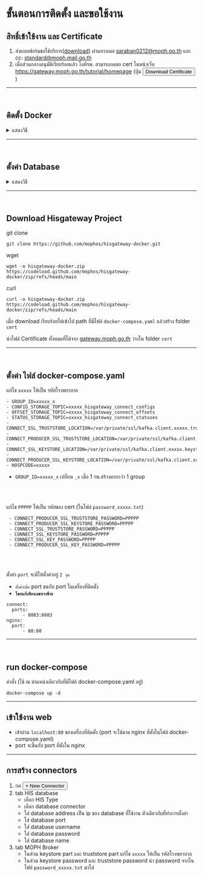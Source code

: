 # ขั้นตอนการติดตั้ง และขอใช้งาน
## สิทธิ์เข้าใช้งาน และ Certificate
1. ส่งแบบฟอร์มขอใช้บริการ([download](https://moph.cc/_aHErjLjJ)) ผ่านทางเมล saraban0212@moph.go.th และ cc: standard@moph.mail.go.th 
2. เมื่อส่วนกลางอนุมัติเรียบร้อยแล้ว ไอทีรพ. สามารถกดขอ cert ในหน้าเว็บ https://gateway.moph.go.th/tutorial/homepage (ปุ่ม <button>Download Certificate</button>)
---
<br>

## ติดตั้ง Docker
<details><summary>แสดงวิธี</summary>
<p>

1. ติดตั้ง Docker
    - centos: [https://docs.docker.com/engine/install/centos](https://docs.docker.com/engine/install/centos)
    - debian: [https://docs.docker.com/engine/install/debian](https://docs.docker.com/engine/install/debian)
    - fedora: [https://docs.docker.com/engine/install/fedora](https://docs.docker.com/engine/install/fedora)
    - ubuntu: [https://docs.docker.com/engine/install/ubuntu](https://docs.docker.com/engine/install/ubuntu)

2. ติดตั้ง Docker-compose
    - [https://docs.docker.com/compose/install/](https://docs.docker.com/compose/install/)
</p>
</details>

---
<br>

## ตั้งค่า Database
<details><summary>แสดงวิธี</summary>
<p>

### Postgres 
<details>
  <summary>แสดงวิธี</summary>
  <p>

   1. Install plugin
   	- CentOS: 
           ```
           sudo yum install wal2json<version>
           ```
   	- Ubuntu: 
     	    ```
           sudo apt-get install postgresql-<version>-wal2json
           ```
       
       **example** Postgres V.13: `wal2json13` | `postgresql-13-wal2json`
       
       ***ref:*** [htps://github.com/eulerto/wal2json](htps://github.com/eulerto/wal2json)
   2. Configuration options in postgresql.conf:
       ``` 
       wal_level = logical;
       max_replication_slots = 10;
       shared_preload_libraries = 'wal2json'
       ```
   3. Restert service postgres
   - ***P.S.*** Show config path
       ```
       SHOW config_file
       ```
       Ubuntu: `/etc/postgresql/{{version}}/main/postgresql.conf`

       CentOS: `/var/lib/pgsql/{{version}}/data/postgresql.conf`

  </p>
</details>

---

### Mysql
<details><summary>แสดงวิธี</summary>
<p>

1. Configuration options in my.cnf/my.ini วางใต้ `[mysqld]`
    ```
    server_id=10001
    log_bin=gwhis
    binlog_format=row
    binlog_do_db=ชื่อฐานข้อมูล
    binlog_row_image=FULL

    ;บางเวอร์ชั่นใช้ binlog_expire_logs_seconds=
    expire_logs_days=7
   
    ;กรณีตั้งค่าที่เครื่อง slave โดยใช้ของ mysql ถ้าเป็น slave โดยใช้ tools hosxp ไม่ต้องใส่
    log_slave_updates=on
    ```
2. restart service mysql
3. ทดสอบ Binlog โดยการเข้าไป Query ในฐานข้อมูลใช้คำสั่ง `SHOW BINARY LOGS;`
- ***P.S.*** `GRANT SELECT, RELOAD, SHOW DATABASES, REPLICATION SLAVE, REPLICATION CLIENT`

</p>
</details>

---
### SQL Server
<details><summary>แสดงวิธี</summary>
<p>

1. ใช้คำสั่ง Query เพื่อเปิด CDC สำหรับฐานข้อมูล
    ```
    EXEC sys.sp_cdc_enable_db
    ```

2. ใช้คำสั่ง Query เพื่อเปิด CDC ให้กับตาราง
    
    - ทีละตาราง
        ```
        EXEC sys.sp_cdc_enable_table
            @source_schema = 'dbo',
            @source_name = 'tableName',
            @role_name = NULL,
            @filegroup_name = NULL,
            @supports_net_changes = 1;
        ```
    ---
    - สร้าง function เพื่อเปิด cdc ทีเดียว
        ```
        create procedure sp_enable_disable_cdc_all_tables(@dbname varchar(100), @enable bit)
        as  
        BEGIN TRY  
        DECLARE @source_name varchar(400);  
        declare @sql varchar(1000)  
        DECLARE the_cursor CURSOR FAST_FORWARD FOR  
        SELECT table_name  
        FROM INFORMATION_SCHEMA.TABLES where TABLE_CATALOG=@dbname and table_schema='dbo' and table_name != 'systranschemas'  
        OPEN the_cursor  
        FETCH NEXT FROM the_cursor INTO @source_name  
        WHILE @@FETCH_STATUS = 0  
        BEGIN  
        if @enable = 1  
        set @sql =' Use '+ @dbname+ ';EXEC sys.sp_cdc_enable_table  
                    @source_schema = N''dbo'',@source_name = '+@source_name+'  
                , @role_name = N'''+'dbo'+''''       
        else  
        set @sql =' Use '+ @dbname+ ';EXEC sys.sp_cdc_disable_table  
                    @source_schema = N''dbo'',@source_name = '+@source_name+',  @capture_instance =''all'''  
        exec(@sql)  
        FETCH NEXT FROM the_cursor INTO @source_name  
        END  
        CLOSE the_cursor  
        DEALLOCATE the_cursor  
        SELECT 'Successful'  
        END TRY  
        BEGIN CATCH  
        CLOSE the_cursor  
        DEALLOCATE the_cursor  
            SELECT   
                ERROR_NUMBER() AS ErrorNumber  
                ,ERROR_MESSAGE() AS ErrorMessage;  
        END CATCH  
        ```
      ```
      EXEC sp_enable_disable_cdc_all_tables "database",1
      ```
3. ใช้คำสั่ง Query เพื่อดูตารางที่เปิด CDC
    ```
    SELECT t.name, t.is_tracked_by_cdc FROM sys.tables t WHERE t.is_tracked_by_cdc = 1;
    ```
    
</p>
</details>

---
### Oracle
<details><summary>แสดงวิธี</summary>
<p>

  ```shell
  ORACLE_SID=ORACLCDB dbz_oracle sqlplus /nolog
  ```
  ```
  CONNECT sys/top_secret AS SYSDBA
  alter system set db_recovery_file_dest_size = 10G;
  alter system set db_recovery_file_dest = '/opt/oracle/oradta/recovery_area' scope=spfile;
  shutdown immediate
  startup mount
  alter database archivelog;
  alter database open;
  ```
  Should now "Database log mode: Archive Mode"
  ```
  archive log list

  exit;
  ```
  ***ref:*** https://debezium.io/documentation/reference/connectors/oracle.html#_preparing_the_database

</p>
</details>

</p>
</details>

---
<br>

## Download Hisgateway Project
  git clone
  ```
  git clone https://github.com/mophos/hisgateway-docker.git
  ```
  wget
  ```
  wget -o hisgateway-docker.zip https://codeload.github.com/mophos/hisgateway-docker/zip/refs/heads/main 
  ```
  curl
  ```
  curl -o hisgateway-docker.zip https://codeload.github.com/mophos/hisgateway-docker/zip/refs/heads/main
  ```
  เมื่อ download เรียบร้อยให้เข้าไป path ที่มีไฟล์ `docker-compose.yaml` แล้วสร้าง folder `cert` 
   
  นำไฟล์ Certificate ทั้งหมดที่ได้จาก [gateway.moph.go.th](https://gateway.moph.go.th/tutorial/homepage) วางใน folder `cert`

--- 
<br>

## ตั้งค่า ไฟล์ docker-compose.yaml 

แก้ไข `xxxxx` ให้เป็น รหัสโรงพยาบาล
```
- GROUP_ID=xxxxx_x
- CONFIG_STORAGE_TOPIC=xxxxx_hisgateway_connect_configs
- OFFSET_STORAGE_TOPIC=xxxxx_hisgateway_connect_offsets
- STATUS_STORAGE_TOPIC=xxxxx_hisgateway_connect_statuses
- CONNECT_SSL_TRUSTSTORE_LOCATION=/var/private/ssl/kafka.client.xxxxx.truststore.jks
- CONNECT_PRODUCER_SSL_TRUSTSTORE_LOCATION=/var/private/ssl/kafka.client.xxxxx.truststore.jks
- CONNECT_SSL_KEYSTORE_LOCATION=/var/private/ssl/kafka.client.xxxxx.keystore.jks
- CONNECT_PRODUCER_SSL_KEYSTORE_LOCATION=/var/private/ssl/kafka.client.xxxxx.keystore.jks
- HOSPCODE=xxxxx
```
- `GROUP_ID=xxxxx_x` เปลี่ยน `_x` เมื่อ 1 รพ.สร้างมากกว่า 1 group
<br>
<br>

แก้ไข `PPPPP` ให้เป็น รหัสของ cert (ในไฟล์ `password_xxxxx.txt`)

 ```
  - CONNECT_PRODUCER_SSL_TRUSTSTORE_PASSWORD=PPPPP
  - CONNECT_PRODUCER_SSL_KEYSTORE_PASSWORD=PPPPP
  - CONNECT_SSL_TRUSTSTORE_PASSWORD=PPPPP
  - CONNECT_SSL_KEYSTORE_PASSWORD=PPPPP
  - CONNECT_SSL_KEY_PASSWORD=PPPPP
  - CONNECT_PRODUCER_SSL_KEY_PASSWORD=PPPPP
```
<br>
<br>

ตั้งค่า `port` จะมีให้ตั้งค่าอยู่ `2 จุด`
- `ตั้งค่าเมื่อ` port ชนกับ port ในเครื่องที่ติดตั้ง
- **`โดยแก้เพียงเลขทางซ้าย`**
```
connect:
  ports:
      - 8083:8083
nginx:
  port:
      - 80:80
```
---
<br>

 ## run docker-compose  
คำสั่ง (ใช้ ณ ตำแหน่งเดียวกับที่มีไฟล์ docker-compose.yaml อยู่)
  ```
  docker-compose up -d
  ```
---
## เข้าใช้งาน web
- เข้าผ่าน `localhost:80` ของเครื่องที่ติดตั้ง (port จะใช้ตาม nginx ที่ตั้งในไฟล์ docker-compose.yaml)
- port จะขึ้นกับ port ที่ตั้งใน nginx
---
## การสร้าง connectors
1. กด <button>+ New Connector</button>
2. tab HIS database
     - เลือก HIS Type
     - เลือก database connector
     - ใส่ database address เป็น ip ของ database ที่ใช้งาน ตัวเดียวกับที่ทำการตั้งค่า
     - ใส่ database port
     - ใส่ database username
     - ใส่ database password
     - ใส่ database name
3. tab MOPH Broker
   - ในส่วน keystore part และ truststore part
       แก้ไข `xxxxx` ให้เป็น รหัสโรงพยาบาล
   - ในส่วน keystore password และ truststore password
       นำ password จากในไฟล์ `password_xxxxx.txt` มาใส่
